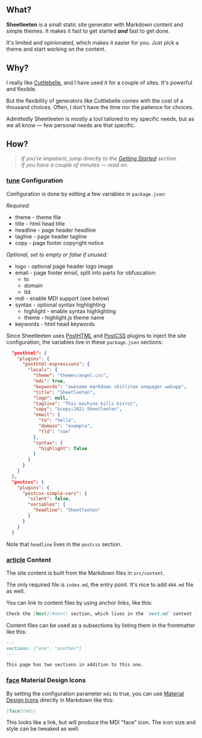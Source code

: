 ## What?

**Sheetleeten** is a small static site generator with Markdown content and simple themes. It makes it fast to get started ***and*** fast to get done.

It's limited and opinionated, which makes it easier for you. Just pick a theme and start working on the content.

## Why?

I really like [Cuttlebelle][Cuttlebelle], and I have used it for a couple of sites. It's powerful and flexible.

But the flexibility of generators like Cuttlebelle comes with the cost of a thousand choices. Often, I don't have the time nor the patience for choices.

Admittedly Sheetleeten is mostly a tool tailored to my specific needs,
but as we all know &mdash; few personal needs are that specific.

## How?

> *If you're impatient, jump directly to the [Getting Started](#getting-started) section.  
> If you have a couple of minutes &mdash; read on.*

### [tune](mdi) Configuration

Configuration is done by editing a few variables in `package.json`:

*Required:*
* theme - theme file
* title - html head title
* headline - page header headline
* tagline - page header tagline
* copy - page footer copyright notice

*Optional, set to empty or false if unused:*
* logo - optional page header logo image
* email - page footer email, split into parts for obfuscation:
  * to
  * domain
  * tld
* mdi - enable MDI support (see below)
* syntax - optional syntax highlighting
  * highlight - enable syntax highlighting
  * theme - highlight.js theme name
* keywords - html head keywords


Since Sheetleeten uses [PostHTML][PostHTML] and [PostCSS][PostCSS] plugins to inject the site configuration, the variables live in these `package.json` sections:

```json
  "posthtml": {
    "plugins": {
      "posthtml-expressions": {
        "locals": {
          "theme": "themes/angel.css",
          "mdi": true,
          "keywords": "awesome markdown skitliten onepager webapp",
          "title": "Sheetleeten",
          "logo": null,
          "tagline": "This machine kills bitrot",
          "copy": "&copy;2021 Sheetleeten",
          "email": {
            "to": "hello",
            "domain": "example",
            "tld": "com"
          },
          "syntax": {
            "highlight": false
          }
        }
      }
    }
  },
  "postcss": {
    "plugins": {
      "postcss-simple-vars": {
        "silent": false,
        "variables": {
          "headline": "Sheetleeten"
        }
      }
    }
  }

```
Note that `headline` lives in the `postcss` section.

### [article](mdi) Content

The site content is built from the Markdown files in `src/content`.

The only required file is `index.md`, the entry point.
It's nice to add `404.md` file as well.

You can link to content files by using anchor links, like this:

```markdown
Check the [Next](#next) section, which lives in the `next.md` content file!
```

Content files can be used as a subsections by listing them in the frontmatter like this:

```markdown
---
sections: ["one", "another"]
---

This page has two sections in addition to this one.
```

### [face](mdi) Material Design Icons

By setting the configuration parameter `mdi` to true, you can use [Material Design Icons][MDI] directly in Markdown like this:

```markdown
[face](mdi)
```

This looks like a link, but will produce the MDI "face" icon. The icon size and style can be tweaked as well.

[PostHTML]:https://kaka.nu
[PostCSS]:https://kaka.nu
[Cuttlebelle]:https://cuttlebelle.com
[MDI]:https://material.io/resources/icons
